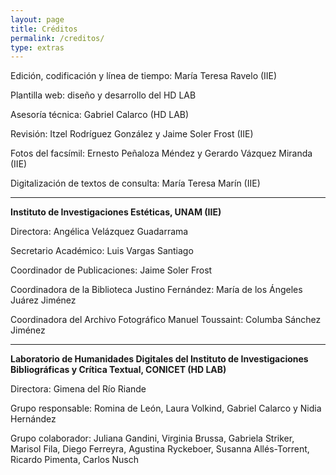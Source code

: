 ```yaml
---
layout: page
title: Créditos
permalink: /creditos/
type: extras
---
```


Edición, codificación y línea de tiempo: María Teresa Ravelo (IIE)

Plantilla web: diseño y desarrollo del HD LAB

Asesoría técnica: Gabriel Calarco (HD LAB)

Revisión: Itzel Rodríguez González y Jaime Soler Frost (IIE)

Fotos del facsímil: Ernesto Peñaloza Méndez y Gerardo Vázquez Miranda (IIE)

Digitalización de textos de consulta: María Teresa Marín (IIE)

* * *

**Instituto de Investigaciones Estéticas, UNAM (IIE)**

Directora: Angélica Velázquez Guadarrama

Secretario Académico: Luis Vargas Santiago  

Coordinador de Publicaciones: Jaime Soler Frost  

Coordinadora de la Biblioteca Justino Fernández: María de los Ángeles Juárez Jiménez 

Coordinadora del Archivo Fotográfico Manuel Toussaint: Columba Sánchez Jiménez



* * *

**Laboratorio de Humanidades Digitales del Instituto de Investigaciones Bibliográficas y Crítica Textual, CONICET (HD LAB)**  

Directora: Gimena del Río Riande  

Grupo responsable: Romina de León, Laura Volkind,  Gabriel Calarco y Nidia Hernández


Grupo colaborador: Juliana Gandini, Virginia Brussa, Gabriela Striker, Marisol Fila, Diego Ferreyra, Agustina Ryckeboer, Susanna Allés-Torrent, Ricardo Pimenta, Carlos Nusch





